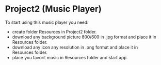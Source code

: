 # Project2 (Music Player)

To start using this music player you need:
- create folder Resources in Project2 folder.
- download any background picture 800/600 in .jpg format and place it in Resources folder.
- download any icon any resolution in .png format and place it in Resources folder.
- place you favorit music in Resources folder and start app.